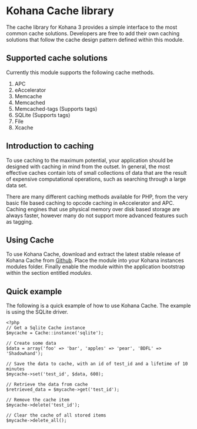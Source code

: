 Kohana Cache library
====================

The cache library for Kohana 3 provides a simple interface to the most common cache solutions. Developers are free to add their own caching solutions that follow the cache design pattern defined within this module.

Supported cache solutions
-------------------------

Currently this module supports the following cache methods.

1. APC
2. eAccelerator
3. Memcache
4. Memcached
5. Memcached-tags (Supports tags)
6. SQLite (Supports tags)
7. File
8. Xcache

Introduction to caching
-----------------------

To use caching to the maximum potential, your application should be designed with caching in mind from the outset. In general, the most effective caches contain lots of small collections of data that are the result of expensive computational operations, such as searching through a large data set.

There are many different caching methods available for PHP, from the very basic file based caching to opcode caching in eAccelerator and APC. Caching engines that use physical memory over disk based storage are always faster, however many do not support more advanced features such as tagging.

Using Cache
-----------

To use Kohana Cache, download and extract the latest stable release of Kohana Cache from [Github](http://github.com/samsoir/kohana-cache). Place the module into your Kohana instances modules folder. Finally enable the module within the application bootstrap within the section entitled _modules_.

Quick example
-------------

The following is a quick example of how to use Kohana Cache. The example is using the SQLite driver.

	<?php
	// Get a Sqlite Cache instance
	$mycache = Cache::instance('sqlite');

	// Create some data
	$data = array('foo' => 'bar', 'apples' => 'pear', 'BDFL' => 'Shadowhand');

	// Save the data to cache, with an id of test_id and a lifetime of 10 minutes
	$mycache->set('test_id', $data, 600);

	// Retrieve the data from cache
	$retrieved_data = $mycache->get('test_id');

	// Remove the cache item
	$mycache->delete('test_id');

	// Clear the cache of all stored items
	$mycache->delete_all();
